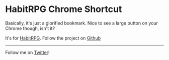 HabitRPG Chrome Shortcut
========================

Basically, it's just a glorified bookmark. Nice to see a large button on your Chrome though, isn't it?

It's for [HabitRPG](https://habitrpg.com/). Follow the project on [Github](https://github.com/lefnire/habitrp.g)

-----

Follow me on [Twitter](https://twitter.com/coolandsmartrr)!